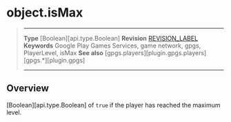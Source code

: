 # object.isMax

> --------------------- ------------------------------------------------------------------------------------------
> __Type__              [Boolean][api.type.Boolean]
> __Revision__          [REVISION_LABEL](REVISION_URL)
> __Keywords__          Google Play Games Services, game network, gpgs, PlayerLevel, isMax
> __See also__          [gpgs.players][plugin.gpgs.players]
>                       [gpgs.*][plugin.gpgs]
> --------------------- ------------------------------------------------------------------------------------------

## Overview

[Boolean][api.type.Boolean] of `true` if the player has reached the maximum level.
